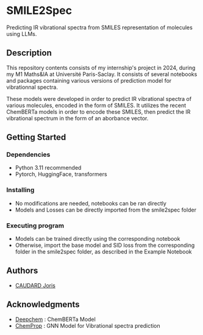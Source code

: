 # SMILE2Spec

Predicting IR vibrational spectra from SMILES representation of molecules using LLMs.

## Description

This repository contents consists of my internship's project in 2024, during my M1 Maths&IA at Université Paris-Saclay. It consists of several notebooks and packages containing various versions of prediction model for vibrationnal spectra.

These models were developed in order to predict IR vibrational spectra of various molecules, encoded in the form of SMILES. It utilizes the recent ChemBERTa models in order to encode these SMILES, then predict the IR vibrational spectrum in the form of an aborbance vector.

## Getting Started

### Dependencies

* Python 3.11 recommended
* Pytorch, HuggingFace, transformers

### Installing

* No modifications are needed, notebooks can be ran directly
* Models and Losses can be directly imported from the smile2spec folder


### Executing program

* Models can be trained directly using the corresponding notebook
* Otherwise, import the base model and SID loss from the corresponding folder in the smile2spec folder, as described in the Example Notebook


## Authors


* [CAUDARD Joris](https://github.com/JorisCaudard)


## Acknowledgments

* [Deepchem](https://github.com/deepchem) : ChemBERTa Model
* [ChemProp](https://github.com/gfm-collab/chemprop-IR) : GNN Model for Vibrational spectra prediction
